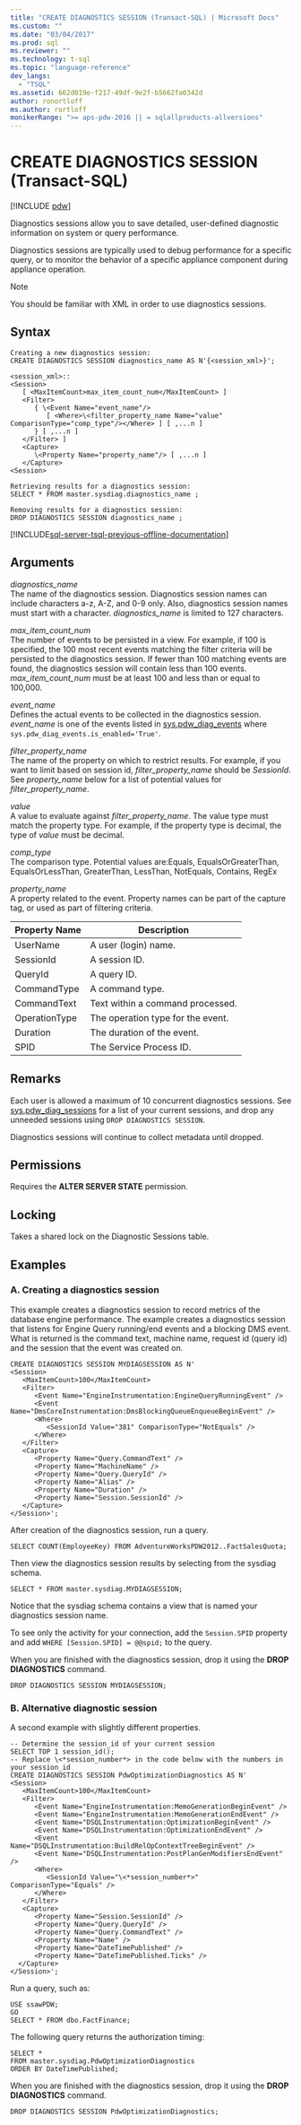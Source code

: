 ```yaml
---
title: "CREATE DIAGNOSTICS SESSION (Transact-SQL) | Microsoft Docs"
ms.custom: ""
ms.date: "03/04/2017"
ms.prod: sql
ms.reviewer: ""
ms.technology: t-sql
ms.topic: "language-reference"
dev_langs: 
  - "TSQL"
ms.assetid: 662d019e-f217-49df-9e2f-b5662fa0342d
author: ronortloff
ms.author: rortloff
monikerRange: ">= aps-pdw-2016 || = sqlallproducts-allversions"
---
```

# CREATE DIAGNOSTICS SESSION (Transact-SQL)
[!INCLUDE [pdw](../../includes/applies-to-version/pdw.md)]

  Diagnostics sessions allow you to save detailed, user-defined diagnostic information on system or query performance.  
  
 Diagnostics sessions are typically used to debug performance for a specific query, or to monitor the behavior of a specific appliance component during appliance operation.  
  
> [!NOTE]  
>  You should be familiar with XML in order to use diagnostics sessions.  
  
## Syntax  
  
```syntaxsql
Creating a new diagnostics session:  
CREATE DIAGNOSTICS SESSION diagnostics_name AS N'{<session_xml>}';  
  
<session_xml>::  
<Session>  
   [ <MaxItemCount>max_item_count_num</MaxItemCount> ]  
   <Filter>  
      { \<Event Name="event_name"/>  
         [ <Where>\<filter_property_name Name="value" ComparisonType="comp_type"/></Where> ] [ ,...n ]  
      } [ ,...n ]  
   </Filter> ]   
   <Capture>  
      \<Property Name="property_name"/> [ ,...n ]  
   </Capture>  
<Session>  
  
Retrieving results for a diagnostics session:  
SELECT * FROM master.sysdiag.diagnostics_name ;  
  
Removing results for a diagnostics session:  
DROP DIAGNOSTICS SESSION diagnostics_name ;  
```  
  
[!INCLUDE[sql-server-tsql-previous-offline-documentation](../../includes/sql-server-tsql-previous-offline-documentation.md)]

## Arguments
 *diagnostics_name*  
 The name of the diagnostics session. Diagnostics session names can include characters a-z, A-Z, and 0-9 only. Also, diagnostics session names must start with a character. *diagnostics_name* is limited to 127 characters.  
  
 *max_item_count_num*  
 The number of events to be persisted in a view. For example, if 100 is specified, the 100 most recent events matching the filter criteria will be persisted to the diagnostics session. If fewer than 100 matching events are found, the diagnostics session will contain less than 100 events. *max_item_count_num* must be at least 100 and less than or equal to 100,000.  
  
 *event_name*  
 Defines the actual events to be collected in the diagnostics session.  *event_name* is one of the events listed in [sys.pdw_diag_events](../../relational-databases/system-catalog-views/sys-pdw-diag-events-transact-sql.md) where `sys.pdw_diag_events.is_enabled='True'`.  
  
 *filter_property_name*  
 The name of the property on which to restrict results. For example, if you want to limit based on session id, *filter_property_name* should be *SessionId*. See *property_name* below for a list of potential values for *filter_property_name*.  
  
 *value*  
 A value to evaluate against *filter_property_name*. The value type must match the property type. For example, if the property type is decimal, the type of *value* must be decimal.  
  
 *comp_type*  
 The comparison type. Potential values are:Equals, EqualsOrGreaterThan, EqualsOrLessThan, GreaterThan, LessThan, NotEquals, Contains, RegEx  
  
 *property_name*  
 A property related to the event.  Property names can be part of the capture tag, or used as part of filtering criteria.  
  
|Property Name|Description|  
|-------------------|-----------------|  
|UserName|A user (login) name.|  
|SessionId|A session ID.|  
|QueryId|A query ID.|  
|CommandType|A command type.|  
|CommandText|Text within a command processed.|  
|OperationType|The operation type for the event.|  
|Duration|The duration of the event.|  
|SPID|The Service Process ID.|  
  
## Remarks  
 Each user is allowed a maximum of 10 concurrent diagnostics sessions. See [sys.pdw_diag_sessions](../../relational-databases/system-catalog-views/sys-pdw-diag-sessions-transact-sql.md) for a list of your current sessions, and drop any unneeded sessions using `DROP DIAGNOSTICS SESSION`.  
  
 Diagnostics sessions will continue to collect metadata until dropped.  
  
## Permissions  
 Requires the **ALTER SERVER STATE** permission.  
  
## Locking  
 Takes a shared lock on the Diagnostic Sessions table.  
  
## Examples  
  
### A. Creating a diagnostics session  
 This example creates a diagnostics session to record metrics of the database engine performance. The example creates a diagnostics session that listens for Engine Query running/end events and a blocking DMS event. What is returned is the command text, machine name, request id (query id) and the session that the event was created on.  
  
```  
CREATE DIAGNOSTICS SESSION MYDIAGSESSION AS N'  
<Session>  
   <MaxItemCount>100</MaxItemCount>  
   <Filter>  
      <Event Name="EngineInstrumentation:EngineQueryRunningEvent" />  
      <Event Name="DmsCoreInstrumentation:DmsBlockingQueueEnqueueBeginEvent" />  
      <Where>  
         <SessionId Value="381" ComparisonType="NotEquals" />  
      </Where>  
   </Filter>  
   <Capture>  
      <Property Name="Query.CommandText" />  
      <Property Name="MachineName" />  
      <Property Name="Query.QueryId" />  
      <Property Name="Alias" />  
      <Property Name="Duration" />  
      <Property Name="Session.SessionId" />  
   </Capture>  
</Session>';  
```  
  
 After creation of the diagnostics session, run a query.  
  
```  
SELECT COUNT(EmployeeKey) FROM AdventureWorksPDW2012..FactSalesQuota;  
```  
  
 Then view the diagnostics session results by selecting from the sysdiag schema.  
  
```  
SELECT * FROM master.sysdiag.MYDIAGSESSION;  
```  
  
 Notice that the sysdiag schema contains a view that is named your diagnostics session name.  
  
 To see only the activity for your connection, add the `Session.SPID` property and add `WHERE [Session.SPID] = @@spid;` to the query.  
  
 When you are finished with the diagnostics session, drop it using the **DROP DIAGNOSTICS** command.  
  
```  
DROP DIAGNOSTICS SESSION MYDIAGSESSION;  
```  
  
### B. Alternative diagnostic session  
 A second example with slightly different properties.  
  
```  
-- Determine the session_id of your current session  
SELECT TOP 1 session_id();  
-- Replace \<*session_number*> in the code below with the numbers in your session_id  
CREATE DIAGNOSTICS SESSION PdwOptimizationDiagnostics AS N'  
<Session>  
   <MaxItemCount>100</MaxItemCount>  
   <Filter>  
      <Event Name="EngineInstrumentation:MemoGenerationBeginEvent" />  
      <Event Name="EngineInstrumentation:MemoGenerationEndEvent" />  
      <Event Name="DSQLInstrumentation:OptimizationBeginEvent" />  
      <Event Name="DSQLInstrumentation:OptimizationEndEvent" />  
      <Event Name="DSQLInstrumentation:BuildRelOpContextTreeBeginEvent" />  
      <Event Name="DSQLInstrumentation:PostPlanGenModifiersEndEvent" />  
      <Where>  
         <SessionId Value="\<*session_number*>" ComparisonType="Equals" />  
      </Where>  
   </Filter>  
   <Capture>  
      <Property Name="Session.SessionId" />  
      <Property Name="Query.QueryId" />  
      <Property Name="Query.CommandText" />  
      <Property Name="Name" />  
      <Property Name="DateTimePublished" />  
      <Property Name="DateTimePublished.Ticks" />  
  </Capture>  
</Session>';  
```  
  
 Run a query, such as:  
  
```  
USE ssawPDW;  
GO  
SELECT * FROM dbo.FactFinance;  
```  
  
 The following query returns the authorization timing:  
  
```  
SELECT *   
FROM master.sysdiag.PdwOptimizationDiagnostics   
ORDER BY DateTimePublished;  
```  
  
 When you are finished with the diagnostics session, drop it using the **DROP DIAGNOSTICS** command.  
  
```  
DROP DIAGNOSTICS SESSION PdwOptimizationDiagnostics;  
```  
  
  
